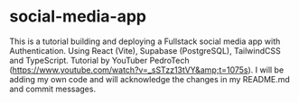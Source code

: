 # social-media-app
This is a tutorial building and deploying a Fullstack social media app with Authentication. Using React (Vite), Supabase (PostgreSQL), TailwindCSS and TypeScript. Tutorial by YouTuber PedroTech (https://www.youtube.com/watch?v=_sSTzz13tVY&amp;t=1075s). I will be adding my own code and will acknowledge the changes in my README.md and commit messages.

